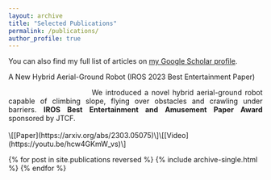 ```yaml
---
layout: archive
title: "Selected Publications"
permalink: /publications/
author_profile: true
---
```


  You can also find my full list of articles on <a href="https://scholar.google.com/citations?hl=en&user=ddBNGlwAAAAJ">my Google Scholar profile</a>. 


<span class="archive__item-title">A New Hybrid Aerial-Ground Robot (IROS 2023 Best Entertainment Paper)</span>

<img style="float: left; margin-right: 1em; width:30%; overflow: hidden;" src="images/doublebee.gif" width="38%" height="5">
<div style="text-align: justify">We introduced a novel hybrid aerial-ground robot capable of climbing slope, flying over obstacles and crawling under barriers. <strong>IROS Best Entertainment and Amusement Paper Award</strong> sponsored by JTCF.</div><br>
\[[Paper](https://arxiv.org/abs/2303.05075)\]\[[Video](https://youtu.be/hcw4GKmW_vs)\]
<br>

{% for post in site.publications reversed %}
  {% include archive-single.html %}
{% endfor %}
